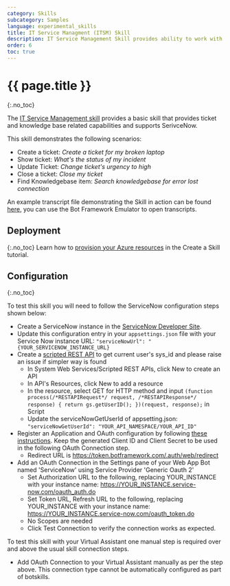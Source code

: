 ```yaml
---
category: Skills
subcategory: Samples
language: experimental_skills
title: IT Service Managment (ITSM) Skill
description: IT Service Management Skill provides ability to work with typical Help Desk Ticketing scenarios for ServiceNow.
order: 6
toc: true
---
```


# {{ page.title }}
{:.no_toc}

The [IT Service Management skill](https://github.com/microsoft/botframework-skills/tree/master/skills/csharp/experimental/itsmskill) provides a basic skill that provides ticket and knowledge base related capabilities and supports SerivceNow.

This skill demonstrates the following scenarios:
- Create a ticket: *Create a ticket for my broken laptop*
- Show ticket: *What's the status of my incident*
- Update Ticket: *Change ticket's urgency to high*
- Close a ticket: *Close my ticket*
- Find Knowledgebase item: *Search knowledgebase for error lost connection*

An example transcript file demonstrating the Skill in action can be found [here]({{site.baseurl}}/assets/transcripts/skills-itsm.transcript), you can use the Bot Framework Emulator to open transcripts.

## Deployment
{:.no_toc}
Learn how to [provision your Azure resources]({{site.baseurl}}/skills/tutorials/create-skill/csharp/4-provision-your-azure-resources/) in the Create a Skill tutorial.

## Configuration
{:.no_toc}

To test this skill you will need to follow the ServiceNow configuration steps shown below:

- Create a ServiceNow instance in the [ServiceNow Developer Site](https://developer.servicenow.com/app.do#!/instance).
- Update this configuration entry in your `appsettings.json` file with your Service Now instance URL:
`"serviceNowUrl": "{YOUR_SERVICENOW_INSTANCE_URL}`
- Create a [scripted REST API](https://docs.servicenow.com/bundle/geneva-servicenow-platform/page/integrate/custom_web_services/task/t_CreateAScriptedRESTService.html) to get current user's sys_id and please raise an issue if simpler way is found
    - In System Web Services/Scripted REST APIs, click New to create an API
    - In API's Resources, click New to add a resource
    - In the resource, select GET for HTTP method and input `(function process(/*RESTAPIRequest*/ request, /*RESTAPIResponse*/ response) { return gs.getUserID(); })(request, response);` in Script
    - Update the serviceNowGetUserId of appsetting.json: `"serviceNowGetUserId": "YOUR_API_NAMESPACE/YOUR_API_ID"`
- Register an Application and OAuth configuration by following [these instructions](https://docs.servicenow.com/bundle/london-platform-administration/page/administer/security/task/t_CreateEndpointforExternalClients.html#t_CreateEndpointforExternalClients). Keep the generated Client ID and Client Secret to be used in the following OAuth Connection step.
    - Redirect URL is https://token.botframework.com/.auth/web/redirect
- Add an OAuth Connection in the Settings pane of your Web App Bot named 'ServiceNow' using Service Provider 'Generic Oauth 2'
    - Set Authorization URL to the following, replacing YOUR_INSTANCE with your instance name: https://YOUR_INSTANCE.service-now.com/oauth_auth.do
    - Set Token URL, Refresh URL to the following, replacing YOUR_INSTANCE with your instance name: https://YOUR_INSTANCE.service-now.com/oauth_token.do
    - No Scopes are needed
    - Click Test Connection to verify the connection works as expected.

To test this skill with your Virtual Assistant one manual step is required over and above the usual skill connection steps.

- Add OAuth Connection to your Virtual Assistant manually as per the step above. This connection type cannot be automatically configured as part of botskills.
